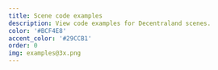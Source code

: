 ```yaml
---
title: Scene code examples
description: View code examples for Decentraland scenes.
color: '#BCF4E8'
accent_color: '#29CCB1'
order: 0
img: examples@3x.png
---
```

